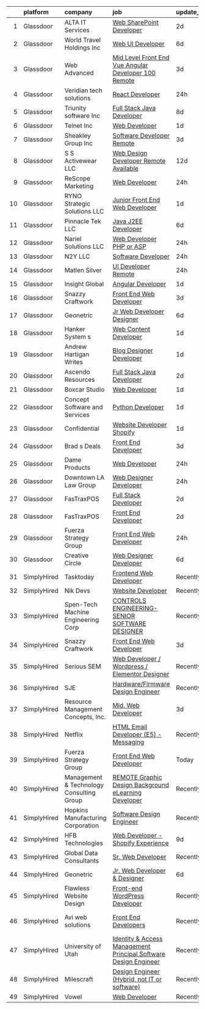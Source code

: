 

|    | platform    | company                                  | job                                                                                                                                                                                                                                                                                                                                                                                                                                                                                                                                                                                                                                                                                                                                                                                                                                                                                                                                                                                                                                                                                                                                                            | update_time   | location                  |
|---:|:------------|:-----------------------------------------|:---------------------------------------------------------------------------------------------------------------------------------------------------------------------------------------------------------------------------------------------------------------------------------------------------------------------------------------------------------------------------------------------------------------------------------------------------------------------------------------------------------------------------------------------------------------------------------------------------------------------------------------------------------------------------------------------------------------------------------------------------------------------------------------------------------------------------------------------------------------------------------------------------------------------------------------------------------------------------------------------------------------------------------------------------------------------------------------------------------------------------------------------------------------|:--------------|:--------------------------|
|  1 | Glassdoor   | ALTA IT Services                         | [Web SharePoint Developer](https://www.glassdoor.com/partner/jobListing.htm?pos=110&ao=1110586&s=58&guid=0000018369347efda6baea2db12cf4a8&src=GD_JOB_AD&t=SR&vt=w&cs=1_3eae9074&cb=1663917391983&jobListingId=1008150900851&cpc=FA84DF7EA1EC2398&jrtk=3-0-1gdkj8vp4ih57801-1gdkj8vpli3ag800-b8df578cdd9c717e--6NYlbfkN0AXtvPDqDev6liskt-h_3vAUEMM26GmMOlWYCAn-kvNiXTWhOpXUsJAjGAig0pzkvbLgt7foy8iKNyqtMbCmoFXgkPR1-nQFB0MheXpDq8vbmvhZuBXrEePBjA4Ogk6UCmBbnx7y_7TFhTjdx8tLRf4xOk9fTqFdRyKhkkbB0K4hsOZyyEkV9Zze2ME92sV70RNSNj5BjKJ7XdUbRNQwPRDLVypJr2X3cQKrZwQ5WKRJm4BJ_czGH-7dhtEKRZY1Wt7_cWftBrec0_DpedKZU3W3ZidDz7eWiUvGAJxKnrfRtW9gKSlztcxZa3-JOmsu7GMgM2-b-QKmPvUo5GsTAmUnNhUuy7Mu8cmgn5Wq4slKhqTd0GPU0B0_03WJ6-jaXQl8CeOWJA7xB3hX3SvlIZVSi6VEW4E5d-wevzXUrALhyC4JahbZajABR2nRrQu2aKFouTDfGqOJVxuAw2qFzH95_ySV5bnj8GzGqj1AtU8vOhb0ntsp0qCBzYh-eEFKJIYGc4Ez-ACK-3lH7temcQbVexjIg4DGB3rQOJ_8GOrcnh06mBT-OvYSw7R3jjduwSis9qXK891ORVEM_jC9-Y3ls8kRqyfhKk%3D)                                                                                                                                                                                                   | 2d            | Reston, VA                |
|  2 | Glassdoor   | World Travel Holdings Inc                | [Web UI Developer](https://www.glassdoor.com/partner/jobListing.htm?pos=119&ao=1136043&s=58&guid=0000018369347efda6baea2db12cf4a8&src=GD_JOB_AD&t=SR&vt=w&cs=1_52068104&cb=1663917391984&jobListingId=1008144246487&jrtk=3-0-1gdkj8vp4ih57801-1gdkj8vpli3ag800-b92762f24c7df57c-)                                                                                                                                                                                                                                                                                                                                                                                                                                                                                                                                                                                                                                                                                                                                                                                                                                                                              | 6d            | Remote                    |
|  3 | Glassdoor   | Web Advanced                             | [Mid Level Front End Vue   Angular Developer  100  Remote ](https://www.glassdoor.com/partner/jobListing.htm?pos=118&ao=1136043&s=58&guid=0000018369347efda6baea2db12cf4a8&src=GD_JOB_AD&t=SR&vt=w&ea=1&cs=1_f14e4e7a&cb=1663917391984&jobListingId=1008150129323&jrtk=3-0-1gdkj8vp4ih57801-1gdkj8vpli3ag800-16b0faa002b5b9f5-)                                                                                                                                                                                                                                                                                                                                                                                                                                                                                                                                                                                                                                                                                                                                                                                                                                | 3d            | Remote                    |
|  4 | Glassdoor   | Veridian tech solutions                  | [React Developer](https://www.glassdoor.com/partner/jobListing.htm?pos=114&ao=1136043&s=58&guid=0000018369347efda6baea2db12cf4a8&src=GD_JOB_AD&t=SR&vt=w&ea=1&cs=1_e223faad&cb=1663917391984&jobListingId=1008156223381&jrtk=3-0-1gdkj8vp4ih57801-1gdkj8vpli3ag800-534161a169673660-)                                                                                                                                                                                                                                                                                                                                                                                                                                                                                                                                                                                                                                                                                                                                                                                                                                                                          | 24h           | Remote                    |
|  5 | Glassdoor   | Triunity software Inc                    | [Full Stack Java Developer](https://www.glassdoor.com/partner/jobListing.htm?pos=123&ao=1136043&s=58&guid=0000018369347efda6baea2db12cf4a8&src=GD_JOB_AD&t=SR&vt=w&ea=1&cs=1_db620e4c&cb=1663917391984&jobListingId=1008140037917&jrtk=3-0-1gdkj8vp4ih57801-1gdkj8vpli3ag800-65593a007faf6452-)                                                                                                                                                                                                                                                                                                                                                                                                                                                                                                                                                                                                                                                                                                                                                                                                                                                                | 8d            | Remote                    |
|  6 | Glassdoor   | Telnet Inc                               | [Web Developer](https://www.glassdoor.com/partner/jobListing.htm?pos=127&ao=1136043&s=58&guid=0000018369347efda6baea2db12cf4a8&src=GD_JOB_AD&t=SR&vt=w&cs=1_6c8b67c1&cb=1663917391985&jobListingId=1008154084744&jrtk=3-0-1gdkj8vp4ih57801-1gdkj8vpli3ag800-c9903c1d4722ce01-)                                                                                                                                                                                                                                                                                                                                                                                                                                                                                                                                                                                                                                                                                                                                                                                                                                                                                 | 1d            | Connecticut               |
|  7 | Glassdoor   | Sheakley Group  Inc                      | [Software Developer   Remote](https://www.glassdoor.com/partner/jobListing.htm?pos=125&ao=1136043&s=58&guid=0000018369347efda6baea2db12cf4a8&src=GD_JOB_AD&t=SR&vt=w&ea=1&cs=1_4531d29c&cb=1663917391985&jobListingId=1008148990182&jrtk=3-0-1gdkj8vp4ih57801-1gdkj8vpli3ag800-818aa8e42420fb6f-)                                                                                                                                                                                                                                                                                                                                                                                                                                                                                                                                                                                                                                                                                                                                                                                                                                                              | 3d            | Remote                    |
|  8 | Glassdoor   | S S Activewear LLC                       | [Web Design Developer  Remote Available ](https://www.glassdoor.com/partner/jobListing.htm?pos=106&ao=1110586&s=58&guid=0000018369347efda6baea2db12cf4a8&src=GD_JOB_AD&t=SR&vt=w&ea=1&cs=1_74c4cc10&cb=1663917391983&jobListingId=1008131212019&cpc=451933188B21919D&jrtk=3-0-1gdkj8vp4ih57801-1gdkj8vpli3ag800-e77e0e5672b8281f--6NYlbfkN0Ajr136nt6A_LHOZ7dazkZBMRVGXfFx1UH3hXSlGZi78qV2vh4IIPaG56QxCFgA56BicBY0oInP0QPYJd4kFVbc7huEHz1FXVqLxP8gElzXxfnWXkWC5Tk3amEWpKQOdd2DP_B235foqRfXk2sCy5zcr5ta9uztYyWr8zoLSfktUae741wAEOImCxf8e0o5q_ycQgCe-ixKA06BIbumOe5BLPPJtlkagwve9y4va0OfsQAKsxCenDo-e0egBF_YeVmTaHsb1PpDIXIkwJ2omio_nribWj3fDtX558PiIe-q_f3Sc-3kmLF-0vvKPnva2onlnShetUP8GlCIYPj3u3URi3pjHOJzbfd_-2qKklEZWddnEBxN8PCyZLBQpeg6xDPYqwwg-mLEI2uPbS0UvRIDV8FPmR_MEkv8owN3ZJFvXpNQ8H4De9aiWOo5pBdpeqfBaW3y7JRYtTYzD1UuKDhKfj4TL0bsAa12r1kvdkVKTdiX3SFMe3-14w9bw3UkOYDkLVQRfhEbGhZds8rN0BijsQGKBrakQmewRStFm7ixPgEREa3qg1yyj1P5kC0ugvLsZO82MsVEg1TRYbsQs7Zdzc18i4IGdAPx-LP3O_VZQDDyZwpE5nM21bD7sDXujrawJtDukccC2FKoiaXopldbhDhtgDNdvQUn5T_ZMsQfAwEIma_gwI-lbIwdfy_d1IWkYWty5ibeS-3pnuX19V5LRSaR7TcsvEX3XnynX6HWTi73HpYG-Q817Q3_G5PBrdTH89EHTIcAOg%3D%3D) | 12d           | Bolingbrook, IL           |
|  9 | Glassdoor   | ReScope Marketing                        | [Web Developer](https://www.glassdoor.com/partner/jobListing.htm?pos=122&ao=1136043&s=58&guid=0000018369347efda6baea2db12cf4a8&src=GD_JOB_AD&t=SR&vt=w&ea=1&cs=1_f40201ed&cb=1663917391984&jobListingId=1008156652061&jrtk=3-0-1gdkj8vp4ih57801-1gdkj8vpli3ag800-7ea52ea75b563712-)                                                                                                                                                                                                                                                                                                                                                                                                                                                                                                                                                                                                                                                                                                                                                                                                                                                                            | 24h           | South Jordan, UT          |
| 10 | Glassdoor   | RYNO Strategic Solutions LLC             | [Junior Front End Web Developer](https://www.glassdoor.com/partner/jobListing.htm?pos=113&ao=1136043&s=58&guid=0000018369347efda6baea2db12cf4a8&src=GD_JOB_AD&t=SR&vt=w&ea=1&cs=1_1fccaacd&cb=1663917391984&jobListingId=1008154621159&jrtk=3-0-1gdkj8vp4ih57801-1gdkj8vpli3ag800-184affa887887896-)                                                                                                                                                                                                                                                                                                                                                                                                                                                                                                                                                                                                                                                                                                                                                                                                                                                           | 1d            | Remote                    |
| 11 | Glassdoor   | Pinnacle Tek LLC                         | [Java J2EE Developer](https://www.glassdoor.com/partner/jobListing.htm?pos=124&ao=1136043&s=58&guid=0000018369347efda6baea2db12cf4a8&src=GD_JOB_AD&t=SR&vt=w&ea=1&cs=1_b9b0cbbc&cb=1663917391984&jobListingId=1008145503962&jrtk=3-0-1gdkj8vp4ih57801-1gdkj8vpli3ag800-334d6a2dd2c724d8-)                                                                                                                                                                                                                                                                                                                                                                                                                                                                                                                                                                                                                                                                                                                                                                                                                                                                      | 6d            | Remote                    |
| 12 | Glassdoor   | Nariel Solutions LLC                     | [Web Developer  PHP or ASP ](https://www.glassdoor.com/partner/jobListing.htm?pos=102&ao=1110586&s=58&guid=0000018369347efda6baea2db12cf4a8&src=GD_JOB_AD&t=SR&vt=w&ea=1&cs=1_cac6abe4&cb=1663917391982&jobListingId=1008156487373&cpc=8A48E7D5890B96AC&jrtk=3-0-1gdkj8vp4ih57801-1gdkj8vpli3ag800-85c6be23e0f0a5d1--6NYlbfkN0CP2J0LDtxZA8EtDuNqxg-gocVpIg1F0JqVoIbEwsjBgaAhjkxI-15GKZpbikTtLtYtHVrp3nhyeZJ7oIl7Q2yo2y4jAifyhGhTgi-qrYpPfiVcjAaHEgwuIevHNLQObv8bWhXCxot3GdXArMpA4RSFPaoMmq1eGQ-vBTaINS4O4THOqolDkKJYWEXGjVFQ9VN-B2eo-AS_aMegzuSQ_7VwXo9MOtRfblmtQiLajmNsUM9y3fgB38KCu3T1lSZAE6QsOP2rctBuqEFn7BzB9tyZTGItDZC2BDhMEA9p2Ftfv9zBMG3uFCQEXNjTn1bqD3r4-UsbDvoe_CW1cRQlG_6ctWwfr_FUSe3LYCDy1lwHp6jR-qOQxDy8uOPpdDvYENxONw8F6VkC1GjYbKtkfLfsbgyo9i-RiiUsNqQGng6WsuCCw4QYWDcbnS-y8hXxklO93fDDmqjhVnOgeMuvoq5qgGNJrsYmrirNovdAWYFujtPCbOaBC5zSquHXJTpWc2siH0h9hb2wDA%3D%3D)                                                                                                                                                                                                                                                                              | 24h           | Remote                    |
| 13 | Glassdoor   | N2Y LLC                                  | [Software Developer](https://www.glassdoor.com/partner/jobListing.htm?pos=130&ao=1136043&s=58&guid=0000018369347efda6baea2db12cf4a8&src=GD_JOB_AD&t=SR&vt=w&ea=1&cs=1_4175cd71&cb=1663917391985&jobListingId=1008156194228&jrtk=3-0-1gdkj8vp4ih57801-1gdkj8vpli3ag800-2d87056864655309-)                                                                                                                                                                                                                                                                                                                                                                                                                                                                                                                                                                                                                                                                                                                                                                                                                                                                       | 24h           | Remote                    |
| 14 | Glassdoor   | Matlen Silver                            | [UI Developer  Remote ](https://www.glassdoor.com/partner/jobListing.htm?pos=108&ao=1110586&s=58&guid=0000018369347efda6baea2db12cf4a8&src=GD_JOB_AD&t=SR&vt=w&ea=1&cs=1_13b757f7&cb=1663917391983&jobListingId=1008157161268&cpc=5EFBB0462F9C6B7A&jrtk=3-0-1gdkj8vp4ih57801-1gdkj8vpli3ag800-16829e777b87af8a--6NYlbfkN0ADTliTSg4K3aDxe8vkHVVj5ml6bx8ND6Ab8oliGx3AtUlZr5CucCWYpR9jiMrNvNGRO6bUQ4H1H6-dQeHwNMaTFEyTKPTqKhcjE6PIy3a4LOawRF4CIuwsP0LKO19BUUgwn1MGgH3F_8QbFy3AD4zt0nMjvdKp-Xe7d_n6MVZu_VvT_ciADqr-iU_Ub5Yl0roJYUsxn-Cm4yC9VQAcDG5svraDmNzLEFJ9BpNCRpRlN_21vjCy9TbD2yxaZ7WScdGtXa1rd54xGlH1KH1adbN4sUCRFo-bquFU8e0XA-bmuRdV2_6Ni4QupG7WtQIQ1xKRSHEOo4Yj6bH6eazK24TiwZ8asbLN0g3gZbmtpAdybQt1R3Bcj68jLIybwKHDdQX-ew3XIVvcRMAsJP7UPkpb3Ak6VRVougoF4Z24kxb_Irx6KrVyg21AAKZx9RgJ4crZr_rW-yNxLJfRm27ehBPilTQp2SXz9eurCyx6nPwU2Fy-t6BS5GOj)                                                                                                                                                                                                                                                                                                               | 24h           | Tennessee                 |
| 15 | Glassdoor   | Insight Global                           | [Angular Developer](https://www.glassdoor.com/partner/jobListing.htm?pos=109&ao=1110586&s=58&guid=0000018369347efda6baea2db12cf4a8&src=GD_JOB_AD&t=SR&vt=w&ea=1&cs=1_fa69315b&cb=1663917391983&jobListingId=1008154070766&cpc=F41FEAB56D215062&jrtk=3-0-1gdkj8vp4ih57801-1gdkj8vpli3ag800-17e5b1a8b31460b6--6NYlbfkN0BKkHZu3wF05EeDimN_p6sYpKCMArvwa95YdH7UpkaBCrPfJYfKKujSsTaa748NZ04TE7WSwUq9wpSWS8z7yWjae9sMc7lOwd6ePpbhKUnS5GJWkmwUNPedAdXYWv39gnt3Nvudz93FiXwcQ5O0YfaV4snCspa5vgWjh33lcKewQLxTvIhfKfcLAzXobtCZZCArtEQIbmlmafrmAtu4hwRys91d0kFIrssxYrYxdUUaofhm5Ygkmsx99Tq2nSSJmYZ2yyzuUGWjI4jlfHUI-XHDPvdnDzeG1yx9_r2ZbQ5muA5qKn7Jo3k6RCIrBx5k8UW-aFaNvww4gkOHMeP-JzRTJOHYMUUIuE8azUrIK1x-8zcTLfDQTLGSQaqweIQLyuhEY8_Z_8WBVwA8DUOHtNHDmZ6Q0OtBNWsPcLC4T8KxsPgAYeCZbRUsJA4zng8phHBNQF1zRoWPaqqj18HHGNU-npnLeEE0Hvg8QEaVa6pVx5pQX-gUXaI13sV2_Cim9s-OeIdrWCStgsUwxkRP6hbb)                                                                                                                                                                                                                                                                                   | 1d            | Remote                    |
| 16 | Glassdoor   | Snazzy Craftwork                         | [Front End Web Developer](https://www.glassdoor.com/partner/jobListing.htm?pos=116&ao=1136043&s=58&guid=0000018369347efda6baea2db12cf4a8&src=GD_JOB_AD&t=SR&vt=w&ea=1&cs=1_7f2bb80f&cb=1663917391984&jobListingId=1008149124369&jrtk=3-0-1gdkj8vp4ih57801-1gdkj8vpli3ag800-6e527a6a3ad51244-)                                                                                                                                                                                                                                                                                                                                                                                                                                                                                                                                                                                                                                                                                                                                                                                                                                                                  | 3d            | Remote                    |
| 17 | Glassdoor   | Geonetric                                | [Jr  Web Developer   Designer](https://www.glassdoor.com/partner/jobListing.htm?pos=121&ao=1136043&s=58&guid=0000018369347efda6baea2db12cf4a8&src=GD_JOB_AD&t=SR&vt=w&ea=1&cs=1_8e48816b&cb=1663917391984&jobListingId=1008145076799&jrtk=3-0-1gdkj8vp4ih57801-1gdkj8vpli3ag800-baad3f8d762912bb-)                                                                                                                                                                                                                                                                                                                                                                                                                                                                                                                                                                                                                                                                                                                                                                                                                                                             | 6d            | Remote                    |
| 18 | Glassdoor   | Hanker System s                          | [Web Content Developer](https://www.glassdoor.com/partner/jobListing.htm?pos=128&ao=1136043&s=58&guid=0000018369347efda6baea2db12cf4a8&src=GD_JOB_AD&t=SR&vt=w&ea=1&cs=1_e4bdce60&cb=1663917391985&jobListingId=1008153871929&jrtk=3-0-1gdkj8vp4ih57801-1gdkj8vpli3ag800-a050ff788cbf4bd0-)                                                                                                                                                                                                                                                                                                                                                                                                                                                                                                                                                                                                                                                                                                                                                                                                                                                                    | 1d            | Remote                    |
| 19 | Glassdoor   | Andrew Hartigan Writes                   | [Blog Designer Developer](https://www.glassdoor.com/partner/jobListing.htm?pos=104&ao=1110586&s=58&guid=0000018369347efda6baea2db12cf4a8&src=GD_JOB_AD&t=SR&vt=w&ea=1&cs=1_9e3da841&cb=1663917391983&jobListingId=1008154853216&cpc=D69957E0862862E0&jrtk=3-0-1gdkj8vp4ih57801-1gdkj8vpli3ag800-8a5de2c5bbb2f792--6NYlbfkN0AtR68e5gWpPxoovZgA7Udo-dcymoK0NpHFMpIgh7LYz4iBD93GHeZ_Px52PShkX7r5mWH_KRZmqRyplfaW3WsXHs1wSoWmKUxNIcGgA_8Y719gtESl7uZfLOAoJtpTv7Y8OhWnG6qiAce93utUA0m26XI2XImwuMwlErg0UWJjHrXNAWooIvhkjBGDG5VQ7x7BDctgQLj4eC1U88BcmfrSkZfPiQFRUBoR4yuCR5eqOqd8aB8w8kKI93Ms9ZBik8o4ctHhK2eZZUOMGrodvojFkzEXolTyzpdhuDgt63RtfeLGSg9IlwmBtNScBcvpRV-tQzLNNSO-5-tdeDwJNY2b7Zhp5eUubDUtROvAwlt0HYQyUJgnzOhWo29yxjs4Nvf-cdYq4I_KA1jhws6S2z6xxlkErPmVqERfWGz9g750-QovIPuTLTzjX5RNQIXPBl7ciJkNTL9KEApNS9bghi1R80armKc-RcVrtjOU7st5A_rfdkeGBH4I459fHSv8pdUzh-LBAuaeDw%3D%3D)                                                                                                                                                                                                                                                                                 | 1d            | Remote                    |
| 20 | Glassdoor   | Ascendo Resources                        | [Full Stack Java Developer](https://www.glassdoor.com/partner/jobListing.htm?pos=111&ao=1110586&s=58&guid=0000018369347efda6baea2db12cf4a8&src=GD_JOB_AD&t=SR&vt=w&ea=1&cs=1_42aa3b78&cb=1663917391983&jobListingId=1008151283788&cpc=9908D8D4413DBB8A&jrtk=3-0-1gdkj8vp4ih57801-1gdkj8vpli3ag800-d832b4373ee1dd45--6NYlbfkN0Cnp95dEus6hpwNZzYO14T2JYXzT_gSfUX9Wy6PXUfQDWuhabOeV2rglSqq3yBjZjB5gxOzdohIgB9AzuL8etCiuh1jnihbDtTG2HHQYhzCsxqUsdAPQkMdRHrJF4OXMMK4TB8WgFqUgVlB8a0rgZykp3H9nz9EF2mhdgF6cr4BhevVu4oBptCmCc5nuV8JrNUG4FWg6Qrifom6GtAGRA-R2kxJ-SKVkV3Ff79inx1_flHzqBET1EgZ-8Qe3THL7NZmH02_dJNaUpScotJvlR55WlkxXZO0aLBMyR3noXwL6vFyM81sy9htqUMInIVw71jJ-7s833pM3IaVrmGHzXSIMHD3WD9uZVdh0xpNKoDO-Dox5p1_Tr1dh-Khzpl9X5vwV_6OZB1z8aqcUNSOZX0VwyqWShl_mcdqB7EK7s1pTp12Yw3SREZYh8YF9aUeNx9lHN1twvIggqTl47nAfZwHBr71x9EzAS-DtAgUqxK1AevFGh7JTn-W8hxHG23e36Frn3EWUFbDFhg6KrVG1H_5)                                                                                                                                                                                                                                                                           | 2d            | Remote                    |
| 21 | Glassdoor   | Boxcar Studio                            | [Web Developer](https://www.glassdoor.com/partner/jobListing.htm?pos=105&ao=1110586&s=58&guid=0000018369347efda6baea2db12cf4a8&src=GD_JOB_AD&t=SR&vt=w&ea=1&cs=1_493f78e0&cb=1663917391983&jobListingId=1008153775130&cpc=D2F1DE17EE1F43B9&jrtk=3-0-1gdkj8vp4ih57801-1gdkj8vpli3ag800-f06171bcbebca205--6NYlbfkN0AcTXg2I3Tb8FxO-LuOBFJcAPUJIybp_S5gvyG92t5KtVWclE-OGB5VI6zlVjubGv4eKgCBc4_Nj-QCJepAuq6aw4qxHJ1hbkOLfeHHcDgepcukHp_pprhRNuDty-PJLTUJOHB0OdZNCy3jf9BJzXDiayFvF1tiumjjmR8k61MHAnKZdv9U2KjZAxizi-f3qPnAPaHQWsgq6VomG-pMtL_iOqf0iGHX6qPI3WuQm_FFAkEz5DdFG-moOCHU8SfO4_gI7R3ZXo5TBUNgsygNnwIJr-0cJ1NS3O_RPzBOh1cdVJ0b3NJWuvl7m8TBg0Z8YGbySnwuBLi-NYxfg9b_R6bCpR1wXAlI0j6f-kmcy8_eaxq1gX9ic8t686c14tvz61zR61UuJl6Bpkr4NpsKHkKR1z6-1DzzvEVMc-ipmgpxpZE3vB1Bq_0MQfUyW-Sg4CbQt_z-REayipxUM0vLrcuMfi1YSIAa7Q5QUHIRnDHM3pX3h6mY-jep)                                                                                                                                                                                                                                                                                                                       | 1d            | Remote                    |
| 22 | Glassdoor   | Concept Software and Services            | [Python Developer](https://www.glassdoor.com/partner/jobListing.htm?pos=115&ao=1136043&s=58&guid=0000018369347efda6baea2db12cf4a8&src=GD_JOB_AD&t=SR&vt=w&ea=1&cs=1_c0a3df4d&cb=1663917391984&jobListingId=1008153525886&jrtk=3-0-1gdkj8vp4ih57801-1gdkj8vpli3ag800-9d87145ce0af438b-)                                                                                                                                                                                                                                                                                                                                                                                                                                                                                                                                                                                                                                                                                                                                                                                                                                                                         | 1d            | Remote                    |
| 23 | Glassdoor   | Confidential                             | [Website Developer   Shopify](https://www.glassdoor.com/partner/jobListing.htm?pos=103&ao=1110586&s=58&guid=0000018369347efda6baea2db12cf4a8&src=GD_JOB_AD&t=SR&vt=w&ea=1&cs=1_618fb37f&cb=1663917391983&jobListingId=1008154062284&cpc=ACAF1607C5C1E404&jrtk=3-0-1gdkj8vp4ih57801-1gdkj8vpli3ag800-b3257f3bf1413a38--6NYlbfkN0BvXwSNBcTZ85MCeNIfhNfAi4kHUJ1BdAY7322fW1joZgtin1TyAODQJeui4z7eaiCTLtvrlp2Nvua1qFL_MN-gsZGSUE_NbE0qt6_MXQLdUVG5pyfefID1Qa29S5oM0W4BQhcaONhsVwZPqfwCsC78EksBJN5AhSJwBZ9X94z9H5lezCyxtLoi-yAg2Ck_1xma7JV4B5HL-9l26Ex9nySYGT8t77OWqrBI_y-SBDnxw1uv7J8pRDS0Y5PKnz6bSuNPm6ta3W_muCZsgEdmTOUbyT6NcIXlRMBfFQwmpr59Y-rN8h5VkNVgvIPe5-qNkWh2fXoJILTEB9MnpO6noLnawWzrWqga5X3gJmHlDMKYvLMQKnnalDWV-PubUG-FGHITAw5fpoO6ZdinZwZvxJWTEi0xEShRCuWIfoeJg3YX6ZdguOtDQ6pb7R1t-JYJOHGMVEozcLSSveJCkoMvyondKK8c0aEOrwlQyFvXBQSSUHdPnz73vksdhlhTL-UMb04Yg1keGO8pYw%3D%3D)                                                                                                                                                                                                                                                                             | 1d            | Las Vegas, NV             |
| 24 | Glassdoor   | Brad s Deals                             | [Front End Developer](https://www.glassdoor.com/partner/jobListing.htm?pos=126&ao=1136043&s=58&guid=0000018369347efda6baea2db12cf4a8&src=GD_JOB_AD&t=SR&vt=w&ea=1&cs=1_cc86687d&cb=1663917391985&jobListingId=1008149604011&jrtk=3-0-1gdkj8vp4ih57801-1gdkj8vpli3ag800-ce9d0a1499e64c6a-)                                                                                                                                                                                                                                                                                                                                                                                                                                                                                                                                                                                                                                                                                                                                                                                                                                                                      | 3d            | Remote                    |
| 25 | Glassdoor   | Dame Products                            | [Web Developer](https://www.glassdoor.com/partner/jobListing.htm?pos=120&ao=1136043&s=58&guid=0000018369347efda6baea2db12cf4a8&src=GD_JOB_AD&t=SR&vt=w&ea=1&cs=1_b08a53d2&cb=1663917391984&jobListingId=1008156537211&jrtk=3-0-1gdkj8vp4ih57801-1gdkj8vpli3ag800-394ddf24e8888423-)                                                                                                                                                                                                                                                                                                                                                                                                                                                                                                                                                                                                                                                                                                                                                                                                                                                                            | 24h           | Brooklyn, NY              |
| 26 | Glassdoor   | Downtown LA Law Group                    | [Web Designer Developer](https://www.glassdoor.com/partner/jobListing.htm?pos=101&ao=1110586&s=58&guid=0000018369347efda6baea2db12cf4a8&src=GD_JOB_AD&t=SR&vt=w&ea=1&cs=1_e17d32d4&cb=1663917391982&jobListingId=1008157150807&cpc=65CC663E25211861&jrtk=3-0-1gdkj8vp4ih57801-1gdkj8vpli3ag800-bda88a5b66b20ca2--6NYlbfkN0BTy4Vq3kUv-8E8fBOrhZt-7WJQYqv7u2ur6JnxlE7nq_aQtV-qQ9P-hppxqAy_JDt6KNYvgyaY5_XxE9mbzcsa7ChWdwvRL-ZyWcMA9J_bwqM5RxfyzCBupgGTXEP6tuGNqpa5HjDtNvNOCy4AcsSE5AsiwsqYGjh8R3_DNt_leR249EzSfRiU10HekOo7sg9enR6vSjbKu5QyVSIGxmfWmcX0CSrUTbbYj4N7RNNESx4ETK2hX3h_FDFwW9yv1a8_ycsQ3oXQNa3N0lmYForFJ9pH0ba_XuQNLhEv8EmQmEJFAfhxpzBl7JUKAvGkwQ1EUxnSb30YFoSddr2XkFQy8957HCZ5ors_CQjqB8Q6gDocKcQqnl7K1BH1LSrms4kHuv8xHVowPMDy7zk4PbyVmweJ6ZTSuRpSS2k-QyPQ688O29FoWkT_RLpIPcgTQVqqR9juozIM3L3HdBB5hDcC1Yxkh42ptvw9bBoXLNaJtQ9nLhDyPJPXFfOY6VfI9l9RH5fjV9A1gw%3D%3D)                                                                                                                                                                                                                                                                                  | 24h           | Remote                    |
| 27 | Glassdoor   | FasTraxPOS                               | [Full Stack Developer](https://www.glassdoor.com/partner/jobListing.htm?pos=129&ao=1136043&s=58&guid=0000018369347efda6baea2db12cf4a8&src=GD_JOB_AD&t=SR&vt=w&ea=1&cs=1_e17db359&cb=1663917391985&jobListingId=1008150770487&jrtk=3-0-1gdkj8vp4ih57801-1gdkj8vpli3ag800-f78d1ecd470f0923-)                                                                                                                                                                                                                                                                                                                                                                                                                                                                                                                                                                                                                                                                                                                                                                                                                                                                     | 2d            | Rock Hill, NY             |
| 28 | Glassdoor   | FasTraxPOS                               | [Front End Developer](https://www.glassdoor.com/partner/jobListing.htm?pos=117&ao=1136043&s=58&guid=0000018369347efda6baea2db12cf4a8&src=GD_JOB_AD&t=SR&vt=w&ea=1&cs=1_9cb4068d&cb=1663917391984&jobListingId=1008150775821&jrtk=3-0-1gdkj8vp4ih57801-1gdkj8vpli3ag800-ed204e1251957d5a-)                                                                                                                                                                                                                                                                                                                                                                                                                                                                                                                                                                                                                                                                                                                                                                                                                                                                      | 2d            | Rock Hill, NY             |
| 29 | Glassdoor   | Fuerza Strategy Group                    | [Front End Web Developer](https://www.glassdoor.com/partner/jobListing.htm?pos=112&ao=1136043&s=58&guid=0000018369347efda6baea2db12cf4a8&src=GD_JOB_AD&t=SR&vt=w&ea=1&cs=1_eac31804&cb=1663917391983&jobListingId=1008156122053&jrtk=3-0-1gdkj8vp4ih57801-1gdkj8vpli3ag800-6a958374b61b92fa-)                                                                                                                                                                                                                                                                                                                                                                                                                                                                                                                                                                                                                                                                                                                                                                                                                                                                  | 24h           | Remote                    |
| 30 | Glassdoor   | Creative Circle                          | [Web Designer   Developer](https://www.glassdoor.com/partner/jobListing.htm?pos=107&ao=1110586&s=58&guid=0000018369347efda6baea2db12cf4a8&src=GD_JOB_AD&t=SR&vt=w&cs=1_6a349523&cb=1663917391983&jobListingId=1008144518073&cpc=48B9F4758953335C&jrtk=3-0-1gdkj8vp4ih57801-1gdkj8vpli3ag800-509f68923e5c071b--6NYlbfkN0BPwlZa85gbT4Q3XYQoU_uQn0Qmw9zd_9UNfmcwtqAVud1yvyq1Z4UAlx1bxhDUi3IylK4O56pvEW6nbq40hYO2z1Zqn6T_tUYXwOh7VB0bbJVVxeqDOCJla6Nk70emjPvRumMlH-6lYRvkogN5p-649NG-Yh8cwCHV7E95Ji0fYO4DLSCuE91W6SYgF0hzNZFj9lXj3psPQjHkIj0rHCf6nVH1T9nG2rXMVlDWKLRJbTyDuk-o7GoBLCqNnN5dnuBdoydSqoDxp8NwqVco2q-zLIuNd-UXQ_9IxZ7ShzeND0C4qe9rQNiSKB4zJ2XT5IhTjyBc0xghQYO9CPboP7Gy8d3B05WF48KhsAzF4vpLCkjLxj09l0WioJAUYbx5816dlFITX6fM9Y_5VoyAsGvMTsP3z1JlzAzti3NvV4etaxM-nBo7jvWrNiRTY-Ob5J_MkKi4ByWi5WOR8H60o35Kvtlo-_StVAhMmMNLLkxHVJVGjsIuAhPTCos-MNXsxK61nD2s5a9h5A%3D%3D)                                                                                                                                                                                                                                                                                     | 6d            | Irving, TX                |
| 31 | SimplyHired | Tasktoday                                | [Frontend Web Developer](https://www.simplyhired.com/job/j80AtxDeaTXwrm11xK3Ow_VD-6tONwf-DqHVpoXtz5dTyRKd2Ag3YQ?q=design+developer)                                                                                                                                                                                                                                                                                                                                                                                                                                                                                                                                                                                                                                                                                                                                                                                                                                                                                                                                                                                                                            | Recently      | Newark, CA                |
| 32 | SimplyHired | Nik Devs                                 | [Website Developer](https://www.simplyhired.com/job/DXyY3NqiW-jnk6RGzn-yejrI7Dxz1gkQc7yih2BEj6xYd784xRdtUA?q=design+developer)                                                                                                                                                                                                                                                                                                                                                                                                                                                                                                                                                                                                                                                                                                                                                                                                                                                                                                                                                                                                                                 | Recently      | Remote                    |
| 33 | SimplyHired | Spen-Tech Machine Engineering Corp       | [CONTROLS ENGINEERING-SENIOR SOFTWARE DESIGNER](https://www.simplyhired.com/job/fxkzSRsMGcQPEDhr42zdabRnFnDdDyhpyYLKQirXtqJA2q3aJVJufg?q=design+developer)                                                                                                                                                                                                                                                                                                                                                                                                                                                                                                                                                                                                                                                                                                                                                                                                                                                                                                                                                                                                     | Recently      | Flint, MI                 |
| 34 | SimplyHired | Snazzy Craftwork                         | [Front End Web Developer](https://www.simplyhired.com/job/q8XqKxuZ_r0fCCBPbRlUEuwZQIZSoYLuozobBta4lrg3IAWax-zwsw?q=design+developer)                                                                                                                                                                                                                                                                                                                                                                                                                                                                                                                                                                                                                                                                                                                                                                                                                                                                                                                                                                                                                           | 3d            | Remote                    |
| 35 | SimplyHired | Serious SEM                              | [Web Developer / Wordpress / Elementor Designer](https://www.simplyhired.com/job/aCf_9_ugq9Xy9HyGkNLILKPG6qCWF7PUYz5r9eHDEN88XxCoYc1qPA?q=design+developer)                                                                                                                                                                                                                                                                                                                                                                                                                                                                                                                                                                                                                                                                                                                                                                                                                                                                                                                                                                                                    | Recently      | Remote                    |
| 36 | SimplyHired | SJE                                      | [Hardware/Firmware Design Engineer](https://www.simplyhired.com/job/O5hshxGiYNC_87W5pLs-7t7lmj2S2JS6hBsS2-tcTp7ul5nLvMtoSw?q=design+developer)                                                                                                                                                                                                                                                                                                                                                                                                                                                                                                                                                                                                                                                                                                                                                                                                                                                                                                                                                                                                                 | Recently      | Detroit Lakes, MN         |
| 37 | SimplyHired | Resource Management Concepts, Inc.       | [Mid. Web Developer](https://www.simplyhired.com/job/ra4WpdhFUO6XPFxQHembF26Eztc2Jwkrwe3FX2d8mGTPDvVUnFJjMg?q=design+developer)                                                                                                                                                                                                                                                                                                                                                                                                                                                                                                                                                                                                                                                                                                                                                                                                                                                                                                                                                                                                                                | 3d            | Indian Head, MD           |
| 38 | SimplyHired | Netflix                                  | [HTML Email Developer (E5) - Messaging](https://www.simplyhired.com/job/1bXVxt5BiO0MD0IViaSIetDkT_fhFoZwnqAbC8nd3-MrVMl4GV84Zg?q=design+developer)                                                                                                                                                                                                                                                                                                                                                                                                                                                                                                                                                                                                                                                                                                                                                                                                                                                                                                                                                                                                             | Recently      | Remote                    |
| 39 | SimplyHired | Fuerza Strategy Group                    | [Front End Web Developer](https://www.simplyhired.com/job/pwSz1IPJVPMownk0mtDrVUJ56tabegSar4L9tpTDowFjQ1UpjhMqRw?q=design+developer)                                                                                                                                                                                                                                                                                                                                                                                                                                                                                                                                                                                                                                                                                                                                                                                                                                                                                                                                                                                                                           | Today         | Remote                    |
| 40 | SimplyHired | Management & Technology Consulting Group | [REMOTE Graphic Design Background eLearning Developer](https://www.simplyhired.com/job/0PGAhhCcuCTcrqvkGWshQYfPcRcGcQTMvZ5wqhVfxKfeE2WmaLlMhQ?q=design+developer)                                                                                                                                                                                                                                                                                                                                                                                                                                                                                                                                                                                                                                                                                                                                                                                                                                                                                                                                                                                              | Recently      | Fremont, CA +24 locations |
| 41 | SimplyHired | Hopkins Manufacturing Corporation        | [Software Design Engineer](https://www.simplyhired.com/job/qY8slYaw9wD2ocnPC4HaJoxOS535kfd1g9te5vVup0OD4IWDFxIROg?q=design+developer)                                                                                                                                                                                                                                                                                                                                                                                                                                                                                                                                                                                                                                                                                                                                                                                                                                                                                                                                                                                                                          | Recently      | Emporia, KS               |
| 42 | SimplyHired | HFB Technologies                         | [Web Developer - Shopify Experience](https://www.simplyhired.com/job/nRXURdFKTG1OKIB4mBVAvK5OJUJLV9CskKuLKrN3-oGVJCAQXgCx1Q?q=design+developer)                                                                                                                                                                                                                                                                                                                                                                                                                                                                                                                                                                                                                                                                                                                                                                                                                                                                                                                                                                                                                | 9d            | Saint George, UT          |
| 43 | SimplyHired | Global Data Consultants                  | [Sr. Web Developer](https://www.simplyhired.com/job/tvKj3N0_LBp7N9aBHPMnGLTHwRGkHoZd5KztfMpmE2_aYcf-spIxpA?q=design+developer)                                                                                                                                                                                                                                                                                                                                                                                                                                                                                                                                                                                                                                                                                                                                                                                                                                                                                                                                                                                                                                 | Recently      | Clifton, NJ               |
| 44 | SimplyHired | Geonetric                                | [Jr. Web Developer & Designer](https://www.simplyhired.com/job/dhDc24BcS6AyWf9gMzBN9kHjkzrQww2OPj1jDdwk2hWkV6LsWfqA5g?q=design+developer)                                                                                                                                                                                                                                                                                                                                                                                                                                                                                                                                                                                                                                                                                                                                                                                                                                                                                                                                                                                                                      | 6d            | Remote                    |
| 45 | SimplyHired | Flawless Website Design                  | [Front-end WordPress Developer](https://www.simplyhired.com/job/JRVmPb7fzs58zzzGevS-VaGgMiE0BKvkevXsfjEUkE2ASJrh5ZpJlg?q=design+developer)                                                                                                                                                                                                                                                                                                                                                                                                                                                                                                                                                                                                                                                                                                                                                                                                                                                                                                                                                                                                                     | Recently      | Remote                    |
| 46 | SimplyHired | Avi web solutions                        | [Front End Developers](https://www.simplyhired.com/job/mxsAwWD_NAUbkJe_XALyjod9wDHK-Uflv64NPQlai5XJfMOihRZRMw?q=design+developer)                                                                                                                                                                                                                                                                                                                                                                                                                                                                                                                                                                                                                                                                                                                                                                                                                                                                                                                                                                                                                              | Recently      | Alamo, CA +126 locations  |
| 47 | SimplyHired | University of Utah                       | [Identity & Access Management Principal Software Design Engineer](https://www.simplyhired.com/job/YxV051qFnbf315_3liIbSlYCB5FJe5nSg4Yam5WaUF9clNxpxgcU_g?q=design+developer)                                                                                                                                                                                                                                                                                                                                                                                                                                                                                                                                                                                                                                                                                                                                                                                                                                                                                                                                                                                   | Recently      | Salt Lake City, UT        |
| 48 | SimplyHired | Milescraft                               | [Design Engineer (Hybrid, not IT or software)](https://www.simplyhired.com/job/LNRWd3vmbZuuGaNHqdxPRFqBV1FwUXGvk-YFfeh_TGjdiZFaU6vizQ?q=design+developer)                                                                                                                                                                                                                                                                                                                                                                                                                                                                                                                                                                                                                                                                                                                                                                                                                                                                                                                                                                                                      | Recently      | Elgin, IL                 |
| 49 | SimplyHired | Vowel                                    | [Web Developer](https://www.simplyhired.com/job/KblmHr7fqCzdQt5vby3Q-nYuZWOczx3ba9NdBFaPmWLasV2gaYCJTA?q=design+developer)                                                                                                                                                                                                                                                                                                                                                                                                                                                                                                                                                                                                                                                                                                                                                                                                                                                                                                                                                                                                                                     | Recently      | Remote                    |